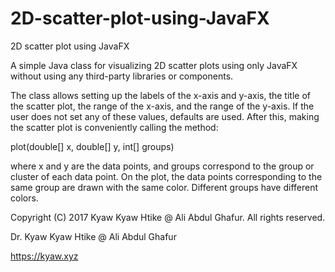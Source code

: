 # 2D-scatter-plot-using-JavaFX
2D scatter plot using JavaFX

A simple Java class for visualizing 2D scatter plots using only JavaFX without using any third-party libraries or components. 

The class allows setting up the labels of the x-axis and y-axis, the title of the scatter plot, the range of the x-axis, and the range of the y-axis. If the user does not set any of these values, defaults are used. After this, making the scatter plot is conveniently calling the method:

plot(double[] x, double[] y, int[] groups)

where x and y are the data points, and groups correspond to the group or cluster of each data point. On the plot, the data points corresponding to the same group are drawn with the same color. Different groups have different colors.


Copyright (C) 2017 Kyaw Kyaw Htike @ Ali Abdul Ghafur. All rights reserved.



Dr. Kyaw Kyaw Htike @ Ali Abdul Ghafur



https://kyaw.xyz
